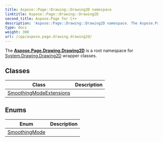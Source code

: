 ```yaml
---
title: Aspose::Page::Drawing::Drawing2D namespace
linktitle: Aspose::Page::Drawing::Drawing2D
second_title: Aspose.Page for C++
description: 'Aspose::Page::Drawing::Drawing2D namespace. The Aspose.Page.Drawing.Drawing2D is a root namespace for System.Drawing.Drawing2D wrapper classes in C++.'
type: docs
weight: 300
url: /cpp/aspose.page.drawing.drawing2d/
---
```


The **[Aspose.Page.Drawing.Drawing2D](./)** is a root namespace for [System.Drawing.Drawing2D](../system.drawing.drawing2d/) wrapper classes.

## Classes

| Class | Description |
| --- | --- |
| [SmoothingModeExtensions](./smoothingmodeextensions/) |  |
## Enums

| Enum | Description |
| --- | --- |
| [SmoothingMode](./smoothingmode/) |  |
